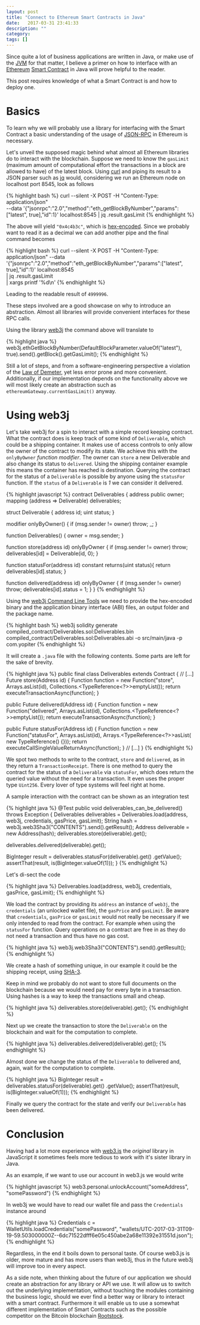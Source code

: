 ```yaml
---
layout: post
title: "Connect to Ethereum Smart Contracts in Java"
date:   2017-03-31 23:41:33
description: ""
category:
tags: []
---
```


Since quite a lot of business applications are written in Java, or make use of the [JVM](https://en.wikipedia.org/wiki/Java_virtual_machine) for that matter, I believe a primer on how to interface with an [Ethereum](https://www.ethereum.org/) [Smart Contract](https://en.wikipedia.org/wiki/Smart_contract) in Java will prove helpful to the reader.

This post requires knowledge of what a Smart Contract is and how to deploy one.

# Basics

To learn why we will probably use a library for interfacing with the Smart Contract a basic understanding of the usage of [JSON-RPC](https://github.com/ethereum/wiki/wiki/JSON-RPC) in Ethereum is necessary.

Let's unveil the supposed magic behind what almost all Ethereum libraries do to interact with the blockchain. Suppose we need to know the `gasLimit` (maximum amount of computational effort the transactions in a block are allowed to have) of the latest block. Using [curl](https://curl.haxx.se/) and piping its result to a JSON parser such as [jq](https://stedolan.github.io/jq/) would, considering we run an Ethereum node on localhost port 8545, look as follows

{% highlight bash %}
curl --silent -X POST -H "Content-Type: application/json"\
  --data '{"jsonrpc":"2.0","method":"eth_getBlockByNumber","params":["latest", true],"id":1}' localhost:8545 | jq .result.gasLimit
{% endhighlight %}

The above will yield `"0x4c4b3c"`, which is [hex-encoded](https://en.wikipedia.org/wiki/Hexadecimal). Since we probably want to read it as a decimal we can add another pipe and the final command becomes

{% highlight bash %}
curl --silent -X POST -H "Content-Type: application/json" --data '{"jsonrpc":"2.0","method":"eth_getBlockByNumber","params":["latest", true],"id":1}' localhost:8545\
 | jq .result.gasLimit\
 | xargs printf '%d\n'
{% endhighlight %}

Leading to the readable result of `4999996`.

These steps involved are a good showcase on why to introduce an abstraction. Almost all libraries will provide convenient interfaces for these RPC calls.

Using the library [web3j](https://web3j.io) the command above will translate to

{% highlight java %}
web3j.ethGetBlockByNumber(DefaultBlockParameter.valueOf("latest"),
  true).send().getBlock().getGasLimit();
{% endhighlight %}

Still a lot of steps, and from a software-engineering perspective a violation of the [Law of Demeter](https://en.wikipedia.org/wiki/Law_of_Demeter), yet less error prone and more convenient. Additionally, if our implementation depends on the functionality above we will most likely create an abstraction such as `ethereumGateway.currentGasLimit()` anyway.

# Using web3j

Let's take web3j for a spin to interact with a simple record keeping contract. What the contract does is keep track of some kind of `Deliverable`, which could be a shipping container. It makes use of access controls to only allow the owner of the contract to modify its state. We achieve this with the `onlyByOwner` _function modifier_. The owner can `store` a new Deliverable and also change its status to `delivered`. Using the shipping container example this means the container has reached is destination. Querying the contract for the status of a `Deliverable` is possible by anyone using the `statusFor` function. If the `status` of a `Deliverable` is _1_ we can consider it delivered.

{% highlight javascript %}
contract Deliverables {
  address public owner;
  mapping (address => Deliverable) deliverables;

  struct Deliverable {
    address id;
    uint status;
  }

  modifier onlyByOwner() {
    if (msg.sender != owner) throw;
    _;
  }

  function Deliverables() {
    owner = msg.sender;
  }

  function store(address id) onlyByOwner {
    if (msg.sender != owner) throw;
    deliverables[id] = Deliverable(id, 0);
  }

  function statusFor(address id) constant returns(uint status){
    return deliverables[id].status;
  }

  function delivered(address id) onlyByOwner {
    if (msg.sender != owner) throw;
    deliverables[id].status = 1;
  }
}
{% endhighlight %}

Using the [web3j Command Line Tools](https://docs.web3j.io/command_line.html) we need to provide the hex-encoded binary and the application binary interface (ABI) files, an output folder and the package name.

{% highlight bash %}
web3j solidity generate compiled_contract/Deliverables.sol:Deliverables.bin compiled_contract/Deliverables.sol:Deliverables.abi -o src/main/java -p com.yopiter
{% endhighlight %}

It will create a `.java` file with the following contents. Some parts are left for the sake of brevity.

{% highlight java %}
public final class Deliverables extends Contract {
  // [...]
  Future<TransactionReceipt> store(Address id) {
    Function function = new Function("store", Arrays.<Type>asList(id), Collections.<TypeReference<?>>emptyList());
    return executeTransactionAsync(function);
  }

  public Future<TransactionReceipt> delivered(Address id) {
    Function function = new Function("delivered", Arrays.<Type>asList(id), Collections.<TypeReference<?>>emptyList());
    return executeTransactionAsync(function);
  }

  public Future<Uint256> statusFor(Address id) {
    Function function = new Function("statusFor",
                Arrays.<Type>asList(id),
                Arrays.<TypeReference<?>>asList(
      new TypeReference<Uint256>() {}));
    return executeCallSingleValueReturnAsync(function);
  }
  // [...]
}
{% endhighlight %}

We spot two methods to write to the contract, `store` and `delivered`, as in they return a `TransactionReceipt`. There is one method to query the contract for the status of a `Deliverable` via `statusFor`, which does return the queried value without the need for a transaction. It even uses the proper type `Uint256`. Every lover of type systems will feel right at home.

A sample interaction with the contract can be shown as an integration test

{% highlight java %}
@Test
public void deliverables_can_be_delivered() throws Exception {
  Deliverables deliverables = Deliverables.load(address, web3j,
    credentials, gasPrice, gasLimit);
  String hash = web3j.web3Sha3("CONTENTS").send().getResult();
  Address deliverable = new Address(hash);
  deliverables.store(deliverable).get();

  deliverables.delivered(deliverable).get();

  BigInteger result = deliverables.statusFor(deliverable).get()
    .getValue();
  assertThat(result, is(BigInteger.valueOf(1)));
}
{% endhighlight %}

Let's di-sect the code

{% highlight java %}
Deliverables.load(address, web3j, credentials, gasPrice, gasLimit);
{% endhighlight %}

We load the contract by providing its `address` an instance of `web3j`, the `credentials` (an unlocked wallet file), the `gasPrice` and `gasLimit`. Be aware that `credentials`, `gasPrice` or `gasLimit` would not really be necessary if we only intended to read from the contract. For example when using the `statusFor` function. Query operations on a contract are free in as they do not need a transaction and thus have no gas cost.

{% highlight java %}
web3j.web3Sha3("CONTENTS").send().getResult();
{% endhighlight %}

We create a hash of something unique, in our example it could be the shipping receipt, using [SHA-3](https://en.wikipedia.org/wiki/SHA-3).

Keep in mind we probably do not want to store full documents on the blockchain because we would need pay for every byte in a transaction. Using hashes is a way to keep the transactions small and cheap.

{% highlight java %}
deliverables.store(deliverable).get();
{% endhighlight %}

Next up we create the transaction to store the `Deliverable` on the blockchain and wait for the computation to complete.

{% highlight java %}
deliverables.delivered(deliverable).get();
{% endhighlight %}

Almost done we change the status of the `Deliverable` to delivered and, again, wait for the computation to complete.

{% highlight java %}
BigInteger result = deliverables.statusFor(deliverable).get()
  .getValue();
assertThat(result, is(BigInteger.valueOf(1)));
{% endhighlight %}

Finally we query the contract for the state and verify our `Deliverable` has been delivered.

# Conclusion

Having had a lot more experience with [web3.js](https://github.com/ethereum/web3.js) the _original_ library in JavaScript it sometimes feels more tedious to work with it's sister library in Java.

As an example, if we want to use our account in web3.js we would write

{% highlight javascript %}
web3.personal.unlockAccount("someAddress", "somePassword")
{% endhighlight %}

In web3j we would have to read our wallet file and pass the `Credentials` instance around

{% highlight java %}
Credentials c = WalletUtils.loadCredentials("somePassword", "wallets/UTC-2017-03-31T09-19-59.503000000Z--6dc71522dfff6e05c450abe2a68e11392e31551d.json");
{% endhighlight %}

Regardless, in the end it boils down to personal taste. Of course web3.js is older, more mature and has more users than web3j, thus in the future web3j will improve too in every aspect.

As a side note, when thinking about the future of our application we should create an abstraction for any library or API we use. It will allow us to switch out the underlying implementation, without touching the modules containing the business logic, should we ever find a better way or library to interact with a smart contract. Furthermore it will enable us to use a somewhat different implementation of Smart Contracts such as the possible competitor on the Bitcoin blockchain [Rootstock](http://www.rsk.co/).
